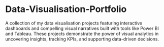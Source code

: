 # Data-Visualisation-Portfolio
A collection of my data visualisation projects featuring interactive dashboards and compelling visual narratives built with tools like Power BI and Tableau. These projects demonstrate the power of visual analytics in uncovering insights, tracking KPIs, and supporting data-driven decisions.
